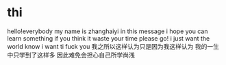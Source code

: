 # thi
hello!everybody
my name is zhanghaiyi
in this message
i hope you can learn something
if you think it waste your time
please go!
i just want the world know i want ti fuck you
我之所以这样认为只是因为我这样认为
我的一生中只学到了这样多
因此难免会担心自己所学尚浅
